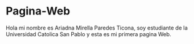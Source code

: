 # Pagina-Web
Hola mi nombre es Ariadna Mirella Paredes Ticona, soy estudiante de la Universidad Catolica San Pablo y esta es mi primera pagina Web. 
